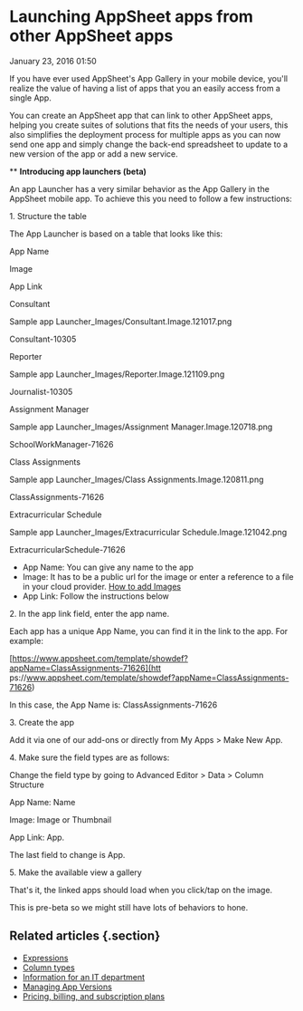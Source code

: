 #  Launching AppSheet apps from other AppSheet apps


January 23, 2016 01:50

If you have ever used AppSheet's App Gallery in your mobile device, you'll
realize the value of having a list of apps that you an easily access from a
single App.

You can create an AppSheet app that can link to other AppSheet apps, helping
you create suites of solutions that fits the needs of your users, this also
simplifies the deployment process for multiple apps as you can now send one
app and simply change the back-end spreadsheet to update to a new version of
the app or add a new service.



** **Introducing app launchers (beta)**

An app Launcher has a very similar behavior as the App Gallery in the AppSheet
mobile app. To achieve this you need to follow a few instructions:



1\. Structure the table

The App Launcher is based on a table that looks like this:



App Name

Image

App Link

Consultant

Sample app Launcher_Images/Consultant.Image.121017.png

Consultant-10305

Reporter

Sample app Launcher_Images/Reporter.Image.121109.png

Journalist-10305

Assignment Manager

Sample app Launcher_Images/Assignment Manager.Image.120718.png

SchoolWorkManager-71626

Class Assignments

Sample app Launcher_Images/Class Assignments.Image.120811.png

ClassAssignments-71626

Extracurricular Schedule

Sample app Launcher_Images/Extracurricular Schedule.Image.121042.png

ExtracurricularSchedule-71626



  * App Name: You can give any name to the app
  * Image: It has to be a public url for the image or enter a reference to a file in your cloud provider. [How to add Images](Images-and-documents)
  * App Link: Follow the instructions below





2\. In the app link field, enter the app name.

Each app has a unique App Name, you can find it in the link to the app. For
example:

[https://www.appsheet.com/template/showdef?appName=ClassAssignments-71626](htt
ps://www.appsheet.com/template/showdef?appName=ClassAssignments-71626)

In this case, the App Name is: ClassAssignments-71626





3\. Create the app

Add it via one of our add-ons or directly from My Apps > Make New App.





4\. Make sure the field types are as follows:

Change the field type by going to Advanced Editor > Data > Column Structure

App Name: Name

Image: Image or Thumbnail

App Link: App.



The last field to change is App.





5\. Make the available view a gallery

That's it, the linked apps should load when you click/tap on the image.

This is pre-beta so we might still have lots of behaviors to hone.


## Related articles {.section}

  * [Expressions](Expressions)
  * [Column types](Column-types)
  * [Information for an IT department](Information-for-an-IT-department)
  * [Managing App Versions](Managing-App-Versions)
  * [Pricing, billing, and subscription plans](Pricing-billing-and-subscription-plans)

